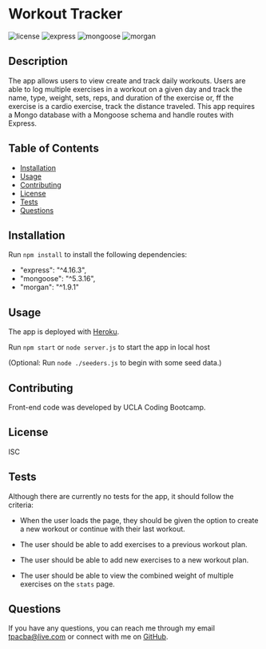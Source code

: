 # Workout Tracker

![license](https://img.shields.io/badge/license-ISC-red.svg)
![express](https://img.shields.io/badge/express-4.16.3-blue.svg)
![mongoose](https://img.shields.io/badge/mongoose-5.3.16-green.svg)
![morgan](https://img.shields.io/badge/morgan-1.9.1-yellow.svg)

## Description

The app allows users to view create and track daily workouts. Users are able to log multiple exercises in a workout on a given day and track the name, type, weight, sets, reps, and duration of the exercise or, ff the exercise is a cardio exercise, track the distance traveled. This app requires a Mongo database with a Mongoose schema and handle routes with Express.

## Table of Contents

* [Installation](#installation)
* [Usage](#usage)
* [Contributing](#contributing)
* [License](#license)
* [Tests](#tests)
* [Questions](#questions)

## Installation

Run `npm install` to install the following dependencies:
* "express": "^4.16.3",
* "mongoose": "^5.3.16",
* "morgan": "^1.9.1"

## Usage

The app is deployed with [Heroku](https://pacific-anchorage-84827.herokuapp.com/).

Run `npm start` or `node server.js` to start the app in local host 

(Optional: Run `node ./seeders.js` to begin with some seed data.)

## Contributing

Front-end code was developed by UCLA Coding Bootcamp.

## License

ISC

## Tests

Although there are currently no tests for the app, it should follow the criteria:

* When the user loads the page, they should be given the option to create a new workout or continue with their last workout.

* The user should be able to add exercises to a previous workout plan.

* The user should be able to add new exercises to a new workout plan.

* The user should be able to view the combined weight of multiple exercises on the `stats` page.

## Questions

If you have any questions, you can reach me through my email tpacba@live.com or connect with me on [GitHub](https://github.com/tpacba).

